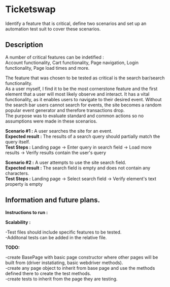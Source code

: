 # Ticketswap
Identify a feature that is critical, define two scenarios and set up an automation test suit to cover these scenarios.
 
## Description
A number of critical features can be indetified :   
Account functionality, Cart functionality, Page navigation, Login functionality, Page load times and more.    

The feature that was chosen to be tested as critical is the search bar/search functionality.  
As a user myself, I find it to be the most cornerstone feature and the first element that a user will most likely observe and interact.
It has a vital functionality, as it enables users to navigate to their desired event. 
Without the search bar users cannot search for events, the site becomes a random popular event generator and therefore transactions drop.  
The purpose was to evaluate standard and common actions so no assumptions were made in these scenarios.

**Scenario #1 :** A user searches the site for an event.  
**Expected result :** The results of a search query should partially match the query itself.  
**Test Steps :** Landing page -> Enter query in search field -> Load more results -> Verify results contain the user's query

**Scenario #2 :** A user attempts to use the site search field.  
**Expected result :** The search field is empty and does not contain any characters.  
**Test Steps :** Landing page -> Select search field -> Verify element's text property is empty

## Information and future plans.

**Instructions to run :** 

**Scalability :** 

-Test files should include specific features to be tested.  
-Additonal tests can be added in the relative file.  

**TODO:** 

-create BasePage with basic page constructor where other pages will be built from (driver instatiating, basic webdriver methods).  
-create any page object to inherit from base page and use the methods defined there to create the test methods.  
-create tests to inherit from the page they are testing.  
